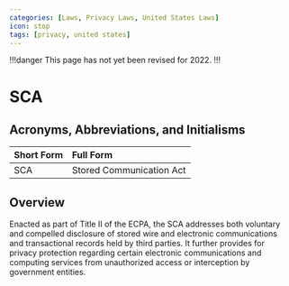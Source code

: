 ```yaml
---
categories: [Laws, Privacy Laws, United States Laws]
icon: stop
tags: [privacy, united states]
---
```


!!!danger
This page has not yet been revised for 2022.
!!!

# SCA

## Acronyms, Abbreviations, and Initialisms

Short Form | Full Form
:--- | :---
SCA | Stored Communication Act

## Overview

Enacted as part of Title II of the ECPA, the SCA addresses both voluntary and compelled disclosure of stored wire and electronic communications and transactional records held by third parties. It further provides for privacy protection regarding certain electronic communications and computing services from unauthorized access or interception by government entities.
